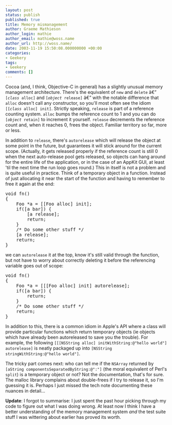 ```yaml
---
layout: post
status: publish
published: true
title: Memory mismanagement
author: Graeme Mathieson
author_login: mathie
author_email: mathie@woss.name
author_url: http://woss.name/
date: 2003-11-19 15:50:08.000000000 +00:00
categories:
- Geekery
tags:
- Geekery
comments: []
---
```

<p>Cocoa (and, I think, Objective-C in general) has a slightly unusual memory management architecture.  There's the equivalent of <code>new</code> and <code>delete</code> â€” <code>[<em>class</em> alloc]</code> and <code>[<em>object</em> release]</code> â€” with the notable difference that <code>alloc</code> doesn't call any constructor, so you'll most often see the idiom <code>[[<em>class</em> alloc] init]</code>.  Strictly speaking, <code>release</code> is part of a reference counting system.  <code>alloc</code> bumps the reference count to 1 and you can do <code>[<em>object</em> retain]</code> to increment it yourself.  <code>release</code> decrements the reference count and, when it reaches 0, frees the object.  Familiar territory so far, more or less.</p>

<p>In addition to <code>release</code>, there's <code>autorelease</code> which will release the object at some point in the future, but guarantees it will stick around for the current scope.  (Actually, it gets released properly if the reference count is still 0 when the next auto-release pool gets released, so objects can hang around for the entire life of the application, or in the case of an AppKit GUI, at least 'til the next time the run loop goes round.)  This in itself is not a problem and is quite useful in practice.  Think of a temporary object in a function.  Instead of just allocating it near the start of the function and having to remember to free it again at the end:</p>

<pre>void fn()
{
    Foo *a = [[Foo alloc] init];
    if([a bar]) {
        [a release];
        return;
    }
    /* Do some other stuff */
    [a release];
    return;
}</pre>

<p>we can <code>autorelease</code> it at the top, know it's still valid through the function, but not have to worry about correctly deleting it before the referencing variable goes out of scope:</p>

<pre>void fn()
{
    Foo *a = [[[Foo alloc] init] autorelease];
    if([a bar]) {
        return;
    }
    /* Do some other stuff */
    return;
}</pre>

<p>In addition to this, there is a common idiom in Apple's API where a class will provide particular functions which return temporary objects (ie objects which have already been autoreleased to save you the trouble).  For example, the following <code>[[[NSString alloc] initWithString:@"hello world"] autorelease]</code> is neatly packaged up into <code>[NSString stringWithString:@"hello world"]</code>. </p>

<p>The tricky part comes next:  who can tell me if the <code>NSArray</code> returned by <code>[aString componentsSeparatedByString:@":"]</code> (the moral equivalent of Perl's <code>split</code>) is a temporary object or not?  Not the documentation, that's for sure.  The malloc library complains about double-frees if I try to release it, so I'm guessing it is.  Perhaps I just missed the tech note documenting these nuances in detail...</p>

<p><strong>Update</strong>: I forgot to summarise:  I just spent the past hour picking through my code to figure out what I was doing wrong.  At least now I think I have a better understanding of the memory management system <em>and</em> the test suite stuff I was wittering about earlier has proved its worth.</p>
